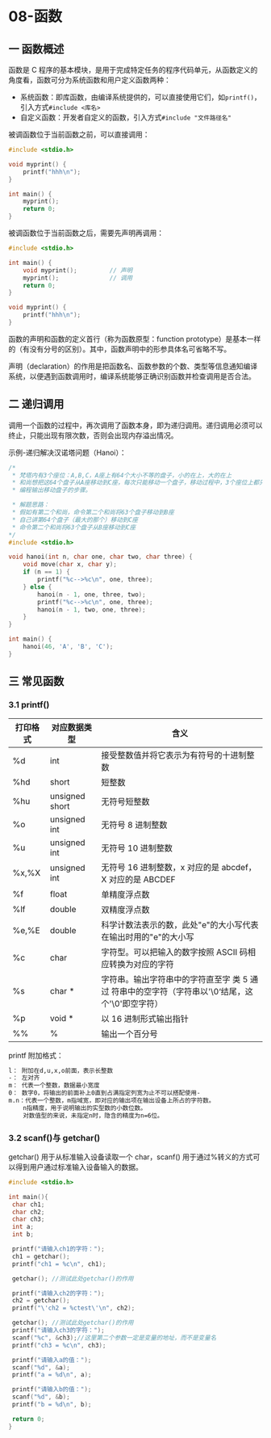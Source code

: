 # 08-函数

## 一 函数概述

函数是 C 程序的基本模块，是用于完成特定任务的程序代码单元，从函数定义的角度看，函数可分为系统函数和用户定义函数两种：

- 系统函数：即库函数，由编译系统提供的，可以直接使用它们，如`printf()`，引入方式`#include <库名>`
- 自定义函数：开发者自定义的函数，引入方式`#include "文件路径名"`

被调函数位于当前函数之前，可以直接调用：

```c++
#include <stdio.h>

void myprint() {
    printf("hhh\n");
}

int main() {
    myprint();
    return 0;
}
```

被调函数位于当前函数之后，需要先声明再调用：

```c++
#include <stdio.h>

int main() {
    void myprint();         // 声明
    myprint();              // 调用
    return 0;
}

void myprint() {
    printf("hhh\n");
}
```

函数的声明和函数的定义首行（称为函数原型：function prototype）是基本一样的（有没有分号的区别）。其中，函数声明中的形参具体名可省略不写。

声明（declaration）的作用是把函数名、函数参数的个数、类型等信息通知编译系统，以便遇到函数调用时，编译系统能够正确识别函数并检查调用是否合法。

## 二 递归调用

调用一个函数的过程中，再次调用了函数本身，即为递归调用。递归调用必须可以终止，只能出现有限次数，否则会出现内存溢出情况。

示例-递归解决汉诺塔问题（Hanoi）：

```c++
/*
 * 梵塔内有3个座位：A,B,C，A座上有64个大小不等的盘子，小的在上，大的在上
 * 和尚想把这64个盘子从A座移动到C座，每次只能移动一个盘子，移动过程中，3个座位上都只能保持大盘在下，小盘在上
 * 编程输出移动盘子的步骤。

 * 解题思路：
 * 假如有第二个和尚，命令第二个和尚将63个盘子移动到B座
 * 自己讲第64个盘子（最大的那个）移动到C座
 * 命令第二个和尚将63个盘子从B座移动到C座
*/
#include <stdio.h>

void hanoi(int n, char one, char two, char three) {
    void move(char x, char y);
    if (n == 1) {
        printf("%c-->%c\n", one, three);
    } else {
        hanoi(n - 1, one, three, two);
        printf("%c-->%c\n", one, three);
        hanoi(n - 1, two, one, three);
    }
}

int main() {
    hanoi(46, 'A', 'B', 'C');
}
```

## 三 常见函数

### 3.1 printf()

| 打印格式 | 对应数据类型   | 含义                                                                                            |
| -------- | -------------- | ----------------------------------------------------------------------------------------------- |
| %d       | int            | 接受整数值并将它表示为有符号的十进制整数                                                        |
| %hd      | short          | 短整数                                                                                          |
| %hu      | unsigned short | 无符号短整数                                                                                    |
| %o       | unsigned int   | 无符号 8 进制整数                                                                               |
| %u       | unsigned int   | 无符号 10 进制整数                                                                              |
| %x,%X    | unsigned int   | 无符号 16 进制整数，x 对应的是 abcdef，X 对应的是 ABCDEF                                        |
| %f       | float          | 单精度浮点数                                                                                    |
| %lf      | double         | 双精度浮点数                                                                                    |
| %e,%E    | double         | 科学计数法表示的数，此处"e"的大小写代表在输出时用的"e"的大小写                                  |
| %c       | char           | 字符型。可以把输入的数字按照 ASCII 码相应转换为对应的字符                                       |
| %s       | char \*        | 字符串。输出字符串中的字符直至字 类 5 通过 符串中的空字符（字符串以'\0‘结尾，这个'\0'即空字符） |
| %p       | void \*        | 以 16 进制形式输出指针                                                                          |
| %%       | %              | 输出一个百分号                                                                                  |

printf 附加格式：

```txt
l： 附加在d,u,x,o前面，表示长整数
-： 左对齐
m： 代表一个整数，数据最小宽度
0： 数字0，将输出的前面补上0直到占满指定列宽为止不可以搭配使用-
m.n：代表一个整数，m指域宽，即对应的输出项在输出设备上所占的字符数。
    n指精度，用于说明输出的实型数的小数位数。
    对数值型的来说，未指定n时，隐含的精度为n=6位。
```

### 3.2 scanf()与 getchar()

getchar() 用于从标准输入设备读取一个 char，scanf() 用于通过%转义的方式可以得到用户通过标准输入设备输入的数据。

```c++
#include <stdio.h>

int main(){
 char ch1;
 char ch2;
 char ch3;
 int a;
 int b;

 printf("请输入ch1的字符：");
 ch1 = getchar();
 printf("ch1 = %c\n", ch1);

 getchar(); //测试此处getchar()的作用

 printf("请输入ch2的字符：");
 ch2 = getchar();
 printf("\'ch2 = %ctest\'\n", ch2);

 getchar(); //测试此处getchar()的作用
 printf("请输入ch3的字符：");
 scanf("%c", &ch3);//这里第二个参数一定是变量的地址，而不是变量名
 printf("ch3 = %c\n", ch3);

 printf("请输入a的值：");
 scanf("%d", &a);
 printf("a = %d\n", a);

 printf("请输入b的值：");
 scanf("%d", &b);
 printf("b = %d\n", b);

 return 0;
}
```
